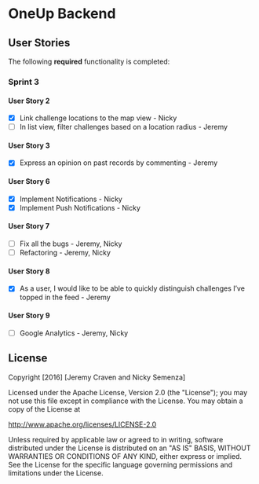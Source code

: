# OneUp Backend 

## User Stories

The following **required** functionality is completed:

### Sprint 3

#### User Story 2

- [X] Link challenge locations to the map view - Nicky
- [ ] In list view, filter challenges based on a location radius - Jeremy

#### User Story 3

- [X] Express an opinion on past records by commenting - Jeremy

#### User Story 6

- [X] Implement Notifications - Nicky
- [X] Implement Push Notifications - Nicky

#### User Story 7

- [ ] Fix all the bugs - Jeremy, Nicky
- [ ] Refactoring - Jeremy, Nicky

#### User Story 8

- [X] As a user, I would like to be able to quickly distinguish challenges I’ve topped in the feed - Jeremy

#### User Story 9

- [ ] Google Analytics - Jeremy, Nicky

## License

Copyright [2016] [Jeremy Craven and Nicky Semenza]

Licensed under the Apache License, Version 2.0 (the "License");
you may not use this file except in compliance with the License.
You may obtain a copy of the License at

http://www.apache.org/licenses/LICENSE-2.0

Unless required by applicable law or agreed to in writing, software
distributed under the License is distributed on an "AS IS" BASIS,
WITHOUT WARRANTIES OR CONDITIONS OF ANY KIND, either express or implied.
See the License for the specific language governing permissions and
limitations under the License.
